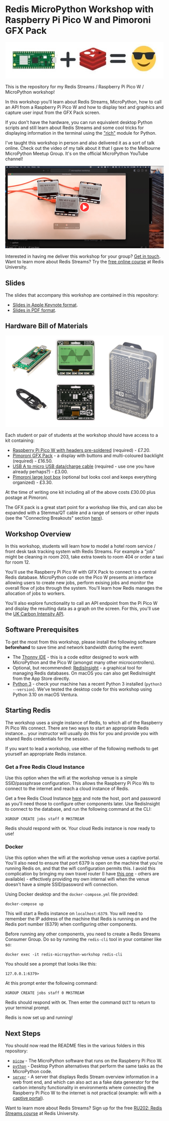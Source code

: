 # Redis MicroPython Workshop with Raspberry Pi Pico W and Pimoroni GFX Pack

![Redis and Pico W Image](images/redis_picow_workshop.jpg)

This is the repository for my Redis Streams / Raspberry Pi Pico W / MicroPython workshop!

In this workshop you'll learn about Redis Streams, MicroPython, how to call an API from a Raspberry Pi Pico W and how to display text and graphics and capture user input from the GFX Pack screen.

If you don't have the hardware, you can run equivalent desktop Python scripts and still learn about Redis Streams and some cool tricks for displaying information in the terminal using the ["rich"](https://pypi.org/project/rich/) module for Python.

I've taught this workshop in person and also delivered it as a sort of talk online.  Check out the video of my talk about it that I gave to the Melbourne MicroPython Meetup Group.  It's on the official MicroPython YouTube channel!

[![Video thumbnail image](images/video_thumb.png)](https://www.youtube.com/watch?v=tP6DDbgesnc)

Interested in having me deliver this workshop for your group?  [Get in touch](https://simonprickett.dev/contact/).  Want to learn more about Redis Streams?  Try the [free online course](https://university.redis.com/courses/ru202/) at Redis University.

## Slides

The slides that accompany this workshop are contained in this repository:

* [Slides in Apple Keynote format](slides/micropython_workshop_slides.key).
* [Slides in PDF format](slides/micropython_workshop_slides.pdf).

## Hardware Bill of Materials

![Workshop Hardware](images/workshop_kit.png)

Each student or pair of students at the workshop should have access to a kit containing:

* [Raspberry Pi Pico W with headers pre-soldered](https://shop.pimoroni.com/products/raspberry-pi-pico-w?variant=40454061752403) (required) - £7.20.
* [Pimoroni GFX Pack](https://shop.pimoroni.com/products/pico-gfx-pack?variant=40414469062739) - a display with buttons and multi-coloured backlight (required) - £16.50.
* [USB A to micro USB data/charge cable](https://shop.pimoroni.com/products/usb-a-to-microb-cable-red?variant=32065140746) (required - use one you have already perhaps?) - £3.00.
* [Pimoroni large loot box](https://shop.pimoroni.com/products/pirate-brand-plastic-loot-box?variant=40286342922) (optional but looks cool and keeps everything organized) - £3.30.

At the time of writing one kit including all of the above costs £30.00 plus postage at Pimoroni.

The GFX pack is a great start point for a workshop like this, and can also be expanded with a Stemma/QT cable and a range of sensors or other inputs (see the "Connecting Breakouts" section [here](https://shop.pimoroni.com/products/pico-gfx-pack?variant=40414469062739)).

## Workshop Overview

In this workshop, students will learn how to model a hotel room service / front desk task tracking system with Redis Streams.  For example a "job" might be cleaning in room 203, take extra towels to room 404 or order a taxi for room 12.

You'll use the Raspberry Pi Pico W with GFX Pack to connect to a central Redis database.  MicroPython code on the Pico W presents an interface allowing users to create new jobs, perform exising jobs and monitor the overall flow of jobs through the system.  You'll learn how Redis manages the allocation of jobs to workers.

You'll also explore functionality to call an API endpoint from the Pi Pico W and display the resulting data as a graph on the screen.  For this, you'll use the [UK Carbon Intensity API](https://www.carbonintensity.org.uk/).

## Software Prerequisites

To get the most from this workshop, please install the following software **beforehand** to save time and network bandwidth during the event:

* The [Thonny IDE](https://thonny.org/) - this is a code editor designed to work with MicroPython and the Pico W (amongst many other microcontrollers).
* Optional, but recommended: [RedisInsight](https://redis.com/redis-enterprise/redis-insight/) - a graphical tool for managing Redis databases.  On macOS you can also get RedisInsight from the App Store directly.
* [Python 3](https://www.python.org/downloads/) - check your machine has a recent Python 3 installed (`python3 --version`).  We've tested the desktop code for this workshop using Python 3.10 on macOS Ventura.

## Starting Redis

The workshop uses a single instance of Redis, to which all of the Raspberry Pi Pico Ws connect.  There are two ways to start an appropriate Redis instance... your instructor will usually do this for you and provide you with shared Redis credentials for the session.

If you want to lead a workshop, use either of the following methods to get yourself an appropriate Redis instance.

### Get a Free Redis Cloud Instance

Use this option when the wifi at the workshop venue is a simple SSID/passphrase configuration.  This allows the Raspberry Pi Pico Ws to connect to the internet and reach a cloud instance of Redis.

Get a free Redis Cloud Instance [here](https://redis.com/try-free/) and note the host, port and password as you'll need those to configure other components later.  Use RedisInsight to connect to the database, and run the following command at the CLI:

```
XGROUP CREATE jobs staff 0 MKSTREAM
```

Redis should respond with `OK`.  Your cloud Redis instance is now ready to use!

### Docker

Use this option when the wifi at the workshop venue uses a captive portal.  You'll also need to ensure that port 6379 is open on the machine that you're running Redis on, and that the wifi configuration permits this.  I avoid this complication by bringing my own travel router (I have [this one](https://www.gl-inet.com/products/gl-mt1300/) - others are available) - effectively providing my own internal wifi when the venue doesn't have a simple SSID/password wifi connection.

Using Docker desktop and the `docker-compose.yml` file provided:

```
docker-compose up
```

This will start a Redis instance on `localhost:6379`.  You will need to remember the IP address of the machine that Redis is running on and the Redis port number (6379) when configuring other components.

Before running any other components, you need to create a Redis Streams Consumer Group.  Do so by running the `redis-cli` tool in your container like so:

```
docker exec -it redis-micropython-workshop redis-cli
```

You should see a prompt that looks like this:

```
127.0.0.1:6379>
```

At this prompt enter the following command:

```
XGROUP CREATE jobs staff 0 MKSTREAM
```

Redis should respond with `OK`.  Then enter the command `QUIT` to return to your terminal prompt.

Redis is now set up and running!

## Next Steps

You should now read the README files in the various folders in this repository:

* [`picow`](picow/README.md) - The MicroPython software that runs on the Raspberry Pi Pico W.
* [`python`](python/README.md) - Desktop Python alternatives that perform the same tasks as the MicroPython code.
* [`server`](server/README.md) - A server that displays Redis Stream overview information in a web front end, and which can also act as a fake data generator for the carbon intensity functionality in environments where connecting the Raspberry Pi Pico W to the internet is not practical (example: wifi with a [captive portal](https://en.wikipedia.org/wiki/Captive_portal)).

Want to learn more about Redis Streams?  Sign up for the free [RU202: Redis Streams course](https://university.redis.com/courses/ru202/) at Redis University.
